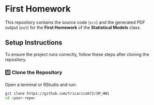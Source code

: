 # First Homework  

This repository contains the source code (`src`) and the generated PDF output (`out`) for the **First Homework** of the **Statistical Models** class.  

## Setup Instructions  

To ensure the project runs correctly, follow these steps after cloning the repository.  

### 1️⃣ Clone the Repository  
Open a terminal or RStudio and run:  

```sh
git clone https://github.com/tricarico672/SM_HW1
cd <your-repo>
```